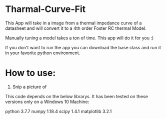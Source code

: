 # Tharmal-Curve-Fit
This App will take in a image from a thermal impedance curve of a datasheet and will convert it to a 4th order Foster RC thermal Model.

Manually tuning a model takes a ton of time. This app will do it for you :)

If you don't want to run the app you can download the base class and run it in your favorite python environment. 


# How to use:

1) Snip a picture of 



This code depends on the below librarys. It has been tested on these versions only on a Windows 10 Machine:

python 3.7.7
numpy 1.18.4
scipy 1.4.1
matplotlib 3.2.1

